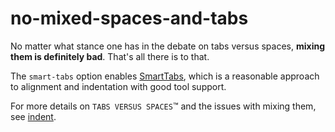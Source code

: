 no-mixed-spaces-and-tabs
========================
No matter what stance one has in the debate on tabs versus spaces, **mixing them is definitely bad**. That's all there is to that.

The `smart-tabs` option enables [SmartTabs](https://www.emacswiki.org/emacs/SmartTabs), which is a reasonable approach to alignment and indentation with good tool support.

For more details on `TABS VERSUS SPACES`™ and the issues with mixing them, see [indent](indent.md).
